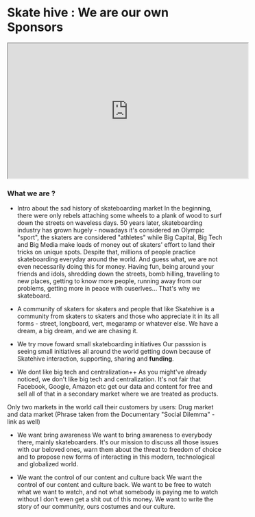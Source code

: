 # Skate hive : We are our own Sponsors

<iframe id="lbry-iframe" width="560" height="315" src="https://odysee.com/$/embed/welcome-to-skatehive/2e90b45eb52bbafd4e83932f1979b1dfa8bc483c?r=CQLbxGQqZTHjhWFNW2rYT3R8sxXY5nDV" allowfullscreen></iframe>


### What we are ?

- Intro about the sad history of skateboarding market
In the beginning, there were only rebels attaching some wheels to a plank of wood to surf down the streets on waveless days. 50 years later, skateboarding industry has grown hugely - nowadays it's considered an Olympic "sport", the skaters are considered "athletes" while Big Capital, Big Tech and Big Media make loads of money out of skaters' effort to land their tricks on unique spots. Despite that, millions of people practice skateboarding everyday around the world. And guess what, we are not even necessarily doing this for money.
Having fun, being around your friends and idols, shredding down the streets, bomb hilling, travelling to new places, getting to know more people, running away from our problems, getting more in peace with ouserlves...
That's why we skateboard.
 
- A community of skaters for skaters and people that like
Skatehive is a community from skaters to skaters and those who appreciate it in its all forms - street, longboard, vert, megaramp or whatever else. We have a dream, a big dream, and we are chasing it.

- We try move foward small skateboarding initiatives
Our passsion is seeing small initiatives all around the world getting down because of Skatehive interaction, supporting, sharing and **funding**.

- We dont like big tech and centralization++
As you might've already noticed, we don't like big tech and centralization.
It's not fair that Facebook, Google, Amazon etc get our data and content for free and sell all of that in a secondary market where we are treated as products.

Only two markets in the world call their customers by users:
Drug market and data market (Phrase taken from the Documentary "Social Dilemma" -link as well)

- We want bring awareness 
We want to bring awareness to everybody there, mainly skateboarders. 
It's our mission to discuss all those issues with our beloved ones, warn them about the threat to freedom of choice and to propose new forms of interacting in this modern, technological and globalized world.

- We want the control of our content and culture back
We want the control of our content and culture back.
We want to be free to watch what we want to watch, and not what somebody is paying me to watch without I don't even get a shit out of this money.
We want to write the story of our community, ours costumes and our culture.
